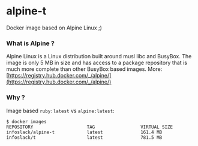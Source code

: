 alpine-t 
=========
Docker image based on Alpine Linux ;)

### What is Alpine ?

Alpine Linux is a Linux distribution built around musl libc and BusyBox.
The image is only 5 MB in size and has access to a package repository 
that is much more complete than other BusyBox based images. 
More: [https://registry.hub.docker.com/_/alpine/](https://registry.hub.docker.com/_/alpine/)

### Why ?

Image based `ruby:latest` vs `alpine:latest`:

```
$ docker images
REPOSITORY                    TAG                 VIRTUAL SIZE
infoslack/alpine-t            latest              161.4 MB
infoslack/t                   latest              781.5 MB
```

